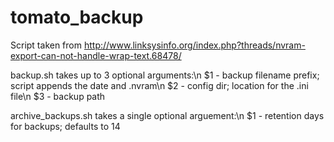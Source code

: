 # tomato_backup
Script taken from http://www.linksysinfo.org/index.php?threads/nvram-export-can-not-handle-wrap-text.68478/

backup.sh takes up to 3 optional arguments:\n
$1 - backup filename prefix; script appends the date and .nvram\n
$2 - config dir; location for the .ini file\n
$3 - backup path

archive_backups.sh takes a single optional arguement:\n
$1 - retention days for backups; defaults to 14
